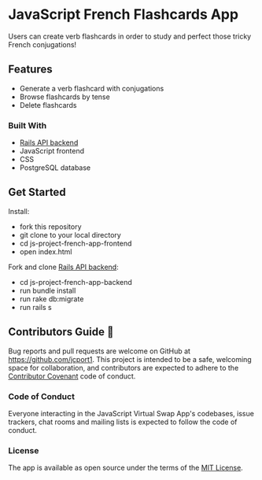 # JavaScript French Flashcards App

Users can create verb flashcards in order to study and perfect those tricky French conjugations!

## Features 

* Generate a verb flashcard with conjugations
* Browse flashcards by tense 
* Delete flashcards

### Built With 

* [Rails API backend](https://github.com/jcport1/js-project-french-app-backend)
* JavaScript frontend
* CSS
* PostgreSQL database

## Get Started

Install:
* fork this repository
* git clone to your local directory
* cd js-project-french-app-frontend 
* open index.html

Fork and clone [Rails API backend](https://github.com/jcport1/js-project-french-app-backend):
* cd js-project-french-app-backend 
* run bundle install
* run rake db:migrate
* run rails s

## Contributors Guide 👋

Bug reports and pull requests are welcome on GitHub at https://github.com/jcport1. This project is intended to be a safe, welcoming space for collaboration, and contributors are expected to adhere to the [Contributor Covenant](http://contributor-covenant.org) code of conduct.

### Code of Conduct

Everyone interacting in the JavaScript Virtual Swap App's codebases, issue trackers, chat rooms and mailing lists is expected to follow the code of conduct.

### License

The app is available as open source under the terms of the [MIT License](https://opensource.org/licenses/MIT).